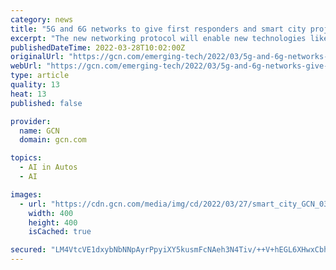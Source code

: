 ```yaml
---
category: news
title: "5G and 6G networks to give first responders and smart city projects a boost, researchers say"
excerpt: "The new networking protocol will enable new technologies like driverless cars and autonomous delivery ... allowing for optimization through artificial intelligence and powerful edge computing, leading to faster service in remote locations and dynamic ..."
publishedDateTime: 2022-03-28T10:02:00Z
originalUrl: "https://gcn.com/emerging-tech/2022/03/5g-and-6g-networks-give-first-responders-and-smart-city-projects-boost-researchers-say/363662/"
webUrl: "https://gcn.com/emerging-tech/2022/03/5g-and-6g-networks-give-first-responders-and-smart-city-projects-boost-researchers-say/363662/"
type: article
quality: 13
heat: 13
published: false

provider:
  name: GCN
  domain: gcn.com

topics:
  - AI in Autos
  - AI

images:
  - url: "https://cdn.gcn.com/media/img/cd/2022/03/27/smart_city_GCN_032722/open-graph.jpg"
    width: 400
    height: 400
    isCached: true

secured: "LM4VtcVE1dxybNbNNpAyrPpyiXY5kusmFcNAeh3N4Tiv/++V+hEGL6XHwxCbhlpyI57X2OpMYSmG5fhCQ1gQrUKNNi4l54R2c0ViK0KaWLzmREQzV3rj6Y9IIgwc6SxzugvBKEbkQ1mQiR7aDbfk0OYQNhTP33uw1WSYyQbNVjbZDDhJZfOnxJ7ZVHqD5xx2cUgaLgon6OBIZBFb2dYEqf4CDqC8YYlj5ELhZyytqlG8cKM5xv+G51Jm+we3Kso3MYiW9xJ7xRj9R9gJfNUk8s6hxHCmPuUHOoimHyuX/UkTe78AZfUW3yP4T0d9aYiKiBqRlx1Lp2ayllu2fO6Umi5RV3H6O1pOyDcJU4Y5TVg=;W7rLJT5x2iGqXBoqQ1cLLQ=="
---
```


